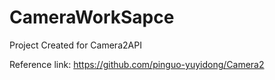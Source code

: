 # CameraWorkSapce
Project Created for Camera2API

Reference link:
https://github.com/pinguo-yuyidong/Camera2
